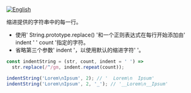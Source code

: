 
<a href="./README.md" target="_blank"><img src="https://img.shields.io/badge/-English-gray" alt="English"/></a>

缩进提供的字符串中的每一行。

- 使用' String.prototype.replace() '和一个正则表达式在每行开始添加由' indent ' ' count '指定的字符。
- 省略第三个参数' indent '，以使用默认的缩进字符' '。

```js
const indentString = (str, count, indent = ' ') =>
  str.replace(/^/gm, indent.repeat(count));
```

```js
indentString('Lorem\nIpsum', 2); // '  Lorem\n  Ipsum'
indentString('Lorem\nIpsum', 2, '_'); // '__Lorem\n__Ipsum'
```
